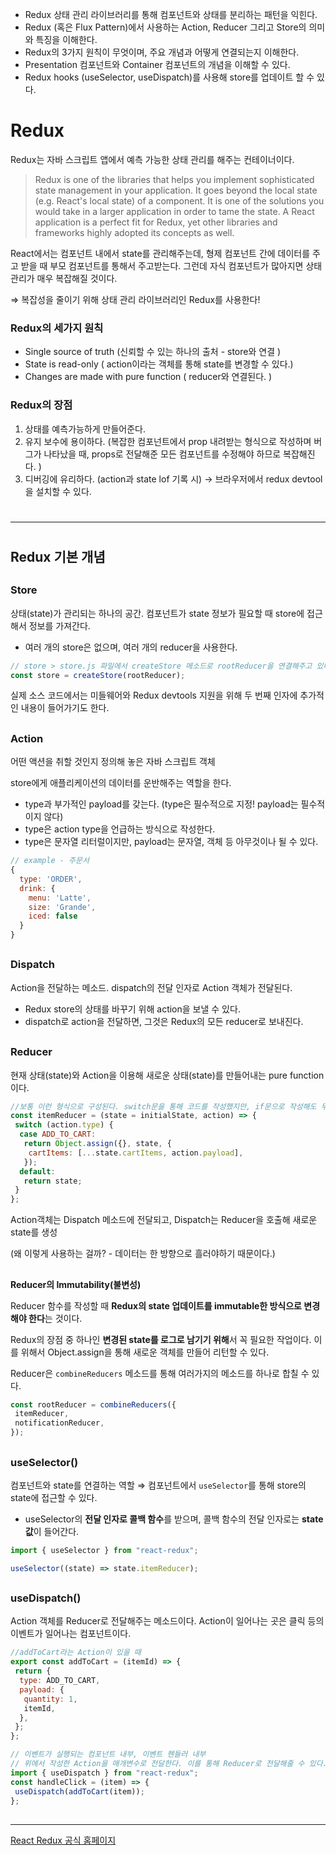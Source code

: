 - Redux 상태 관리 라이브러리를 통해 컴포넌트와 상태를 분리하는 패턴을 익힌다.
- Redux (혹은 Flux Pattern)에서 사용하는 Action, Reducer 그리고 Store의 의미와 특징을 이해한다.
- Redux의 3가지 원칙이 무엇이며, 주요 개념과 어떻게 연결되는지 이해한다.
- Presentation 컴포넌트와 Container 컴포넌트의 개념을 이해할 수 있다.
- Redux hooks (useSelector, useDispatch)를 사용해 store를 업데이트 할 수 있다.

# Redux

Redux는 자바 스크립트 앱에서 예측 가능한 상태 관리를 해주는 컨테이너이다.

> Redux is one of the libraries that helps you implement sophisticated state management in your application. It goes beyond the local state (e.g. React's local state) of a component. It is one of the solutions you would take in a larger application in order to tame the state. A React application is a perfect fit for Redux, yet other libraries and frameworks highly adopted its concepts as well.

React에서는 컴포넌트 내에서 state를 관리해주는데, 형제 컴포넌트 간에 데이터를 주고 받을 때 부모 컴포넌트를 통해서 주고받는다. 그런데 자식 컴포넌트가 많아지면 상태 관리가 매우 복잡해질 것이다.

⇒ 복잡성을 줄이기 위해 상태 관리 라이브러리인 Redux를 사용한다!

### Redux의 세가지 원칙

- Single source of truth (신뢰할 수 있는 하나의 출처 - store와 연결 )
- State is read-only ( action이라는 객체를 통해 state를 변경할 수 있다.)
- Changes are made with pure function ( reducer와 연결된다. )

### Redux의 장점

1. 상태를 예측가능하게 만들어준다.
2. 유지 보수에 용이하다. (복잡한 컴포넌트에서 prop 내려받는 형식으로 작성하며 버그가 나타났을 때, props로 전달해준 모든 컴포넌트를 수정해야 하므로 복잡해진다. )
3. 디버깅에 유리하다. (action과 state lof 기록 시) → 브라우저에서 redux devtool을 설치할 수 있다.

#

---

#

## Redux 기본 개념

##

### Store

상태(state)가 관리되는 하나의 공간. 컴포넌트가 state 정보가 필요할 때 store에 접근해서 정보를 가져간다.

- 여러 개의 store은 없으며, 여러 개의 reducer을 사용한다.

```jsx
// store > store.js 파일에서 createStore 메소드로 rootReducer을 연결해주고 있다.
const store = createStore(rootReducer);
```

실제 소스 코드에서는 미들웨어와 Redux devtools 지원을 위해 두 번째 인자에 추가적인 내용이 들어가기도 한다.

##

### Action

어떤 액션을 취할 것인지 정의해 놓은 자바 스크립트 객체

store에게 애플리케이션의 데이터를 운반해주는 역할을 한다.

- type과 부가적인 payload를 갖는다. (type은 필수적으로 지정! payload는 필수적이지 않다)
- type은 action type을 언급하는 방식으로 작성한다.
- type은 문자열 리터럴이지만, payload는 문자열, 객체 등 아무것이나 될 수 있다.

```jsx
// example - 주문서
{
  type: 'ORDER',
  drink: {
    menu: 'Latte',
    size: 'Grande',
    iced: false
  }
}
```

##

### Dispatch

Action을 전달하는 메소드. dispatch의 전달 인자로 Action 객체가 전달된다.

- Redux store의 상태를 바꾸기 위해 action을 보낼 수 있다.
- dispatch로 action을 전달하면, 그것은 Redux의 모든 reducer로 보내진다.

##

### Reducer

현재 상태(state)와 Action을 이용해 새로운 상태(state)를 만들어내는 pure function이다.

```jsx
//보통 이런 형식으로 구성된다. switch문을 통해 코드를 작성했지만, if문으로 작성해도 무방하다.
const itemReducer = (state = initialState, action) => {
 switch (action.type) {
  case ADD_TO_CART:
   return Object.assign({}, state, {
    cartItems: [...state.cartItems, action.payload],
   });
  default:
   return state;
 }
};
```

Action객체는 Dispatch 메소드에 전달되고, Dispatch는 Reducer을 호출해 새로운 state를 생성

(왜 이렇게 사용하는 걸까? - 데이터는 한 방향으로 흘러야하기 때문이다.)

##

**Reducer의 Immutability(불변성)**

Reducer 함수를 작성할 때 **Redux의 state 업데이트를 immutable한 방식으로 변경해야 한다**는 것이다.

Redux의 장점 중 하나인 **변경된 state를 로그로 남기기 위해**서 꼭 필요한 작업이다. 이를 위해서 Object.assign을 통해 새로운 객체를 만들어 리턴할 수 있다.

Reducer은 `combineReducers` 메소드를 통해 여러가지의 메소드를 하나로 합칠 수 있다.

```jsx
const rootReducer = combineReducers({
 itemReducer,
 notificationReducer,
});
```

##

### useSelector()

컴포넌트와 state를 연결하는 역할 ⇒ 컴포넌트에서 `useSelector`를 통해 store의 state에 접근할 수 있다.

- useSelector의 **전달 인자로 콜백 함수**를 받으며, 콜백 함수의 전달 인자로는 **state 값**이 들어간다.

```jsx
import { useSelector } from "react-redux";

useSelector((state) => state.itemReducer);
```

##

### useDispatch()

Action 객체를 Reducer로 전달해주는 메소드이다. Action이 일어나는 곳은 클릭 등의 이벤트가 일어나는 컴포넌트이다.

```jsx
//addToCart라는 Action이 있을 때
export const addToCart = (itemId) => {
 return {
  type: ADD_TO_CART,
  payload: {
   quantity: 1,
   itemId,
  },
 };
};

// 이벤트가 실행되는 컴포넌트 내부, 이벤트 헨들러 내부
// 위에서 작성한 Action을 매개변수로 전달한다. 이를 통해 Reducer로 전달해줄 수 있다.
import { useDispatch } from "react-redux";
const handleClick = (item) => {
 useDispatch(addToCart(item));
};
```

##

---

[React Redux 공식 홈페이지](https://react-redux.js.org/api/hooks)
